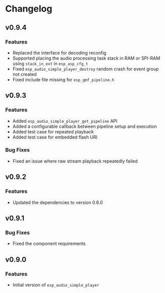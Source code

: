 # Changelog

## v0.9.4

### Features

- Replaced the interface for decoding reconfig
- Supported placing the audio processing task stack in RAM or SPI-RAM using `stack_in_ext` in `esp_asp_cfg_t`
- Fixed `esp_audio_simple_player_destroy` random crash for event group not created
- Fixed include file missing for `esp_gmf_pipeline.h`

## v0.9.3

### Features
- Added `esp_audio_simple_player_get_pipeline` API
- Added a configurable callback between pipeline setup and execution
- Added test case for repeated playback
- Added test case for embedded flash URI

### Bug Fixes

- Fixed an issue where raw stream playback repeatedly failed


## v0.9.2

### Features
- Updated the dependencies to version 0.6.0

## v0.9.1

### Bug Fixes

- Fixed the component requirements


## v0.9.0

### Features

- Initial version of `esp_audio_simple_player`
